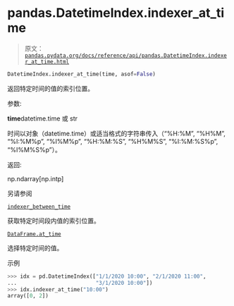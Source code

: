 # pandas.DatetimeIndex.indexer_at_time

> 原文：[`pandas.pydata.org/docs/reference/api/pandas.DatetimeIndex.indexer_at_time.html`](https://pandas.pydata.org/docs/reference/api/pandas.DatetimeIndex.indexer_at_time.html)

```py
DatetimeIndex.indexer_at_time(time, asof=False)
```

返回特定时间的值的索引位置。

参数:

**time**datetime.time 或 str

时间以对象（datetime.time）或适当格式的字符串传入（“%H:%M”, “%H%M”, “%I:%M%p”, “%I%M%p”, “%H:%M:%S”, “%H%M%S”, “%I:%M:%S%p”, “%I%M%S%p”）。

返回:

np.ndarray[np.intp]

另请参阅

[`indexer_between_time`](https://pandas.pydata.org/docs/reference/api/pandas.DatetimeIndex.indexer_between_time.html#pandas.DatetimeIndex.indexer_between_time "pandas.DatetimeIndex.indexer_between_time")

获取特定时间段内值的索引位置。

[`DataFrame.at_time`](https://pandas.pydata.org/docs/reference/api/pandas.DataFrame.at_time.html#pandas.DataFrame.at_time "pandas.DataFrame.at_time")

选择特定时间的值。

示例

```py
>>> idx = pd.DatetimeIndex(["1/1/2020 10:00", "2/1/2020 11:00",
...                         "3/1/2020 10:00"])
>>> idx.indexer_at_time("10:00")
array([0, 2]) 
```

